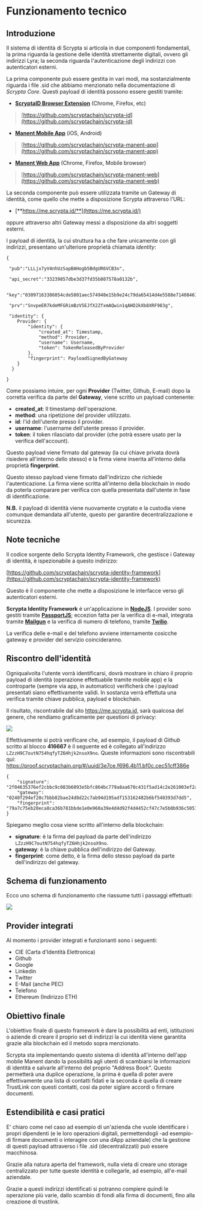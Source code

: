 # Funzionamento tecnico

## Introduzione

Il sistema di identità di Scrypta si articola in due componenti fondamentali, la prima riguarda la gestione delle identità strettamente digitali, ovvero gli indirizzi Lyra; la seconda riguarda l'autenticazione degli indirizzi con autenticatori esterni.

La prima componente può essere gestita in vari modi, ma sostanzialmente riguarda i file .sid che abbiamo menzionato nella documentazione di _Scrypta Core_. Questi payload di identità possono essere gestiti tramite:

- [**ScryptaID Browser Extension**](https://id.scryptachain.org/) (Chrome, Firefox, etc) 
 > [https://github.com/scryptachain/scrypta-id](https://github.com/scryptachain/scrypta-id)
- [**Manent Mobile App**](https://manent.app/) (iOS, Android) 
 > [https://github.com/scryptachain/scrypta-manent-app](https://github.com/scryptachain/scrypta-manent-app)
- [**Manent Web App**](https://web.manent.app/#/) (Chrome, Firefox, Mobile browser)
> [https://github.com/scryptachain/scrypta-manent-web](https://github.com/scryptachain/scrypta-manent-web)

La seconda componente può essere utilizzata tramite un Gateway di identità, come quello che mette a disposizione Scrypta  attraverso l'URL: 

- [**https://me.scrypta.id/**](https://me.scrypta.id/) 
 
oppure attraverso altri Gateway messi a disposizione da altri soggetti esterni.

I payload di identità, la cui struttura ha a che fare unicamente con gli indirizzi, presentano un'ulteriore proprietà chiamata *identity*:

```
{

 "pub":"LLLjx7yV4nhUzSapBAHogb5BdgUR6VCB3o",

 "api_secret":"33239857dbe3d37fd35b807578a0132b",

 "key":"03097163386854cde5801aec574948e15b9e24c79da65414d4e5588e7140846165",

 "prv":"SnvpeER7kdeMFGRimBzV5EJfX2ZfxmAQwin1qAHD2kXb8XRF983g",

 "identity": {
	Provider: {
		"identity": {
			"created_at": Timestamp,
			"method": Provider,
			"username": Username,
			"token": TokenReleasedByProvider
		},
		"fingerprint": PayloadSignedByGateway
	}
  }

}
```

Come possiamo intuire, per ogni **Provider** (Twitter, Github, E-mail) dopo la corretta verifica da parte del **Gateway**, viene scritto un payload contenente:
- **created_at**: Il timestamp dell'operazione.
- **method**: una ripetizione del provider utilizzato.
- **id**: l'id dell'utente presso il provider.
- **username**: l'username dell'utente presso il provider.
- **token**: il token rilasciato dal provider (che potrà essere usato per la verifica dell'account).

Questo payload viene firmato dal gateway (la cui chiave privata dovrà risiedere all'interno dello stesso) e la firma viene inserita all'interno della proprietà **fingerprint**.

Questo stesso payload viene firmato dall'indirizzo che richiede l'autenticazione. La firma viene scritta all'interno della blockchain in modo da poterla comparare per verifica con quella presentata dall'utente in fase di identificazione.

**N.B.** il payload di identità viene nuovamente cryptato e la custodia viene comunque demandata all'utente, questo per garantire decentralizzazione e sicurezza. 
<!--stackedit_data:
eyJoaXN0b3J5IjpbOTc0OTEwMTEyLC0xNTM4OTc0ODI2LC0xNT
gwMjY0OTE0LDE1NzEzOTAzOTAsOTU0Njc2ODUzXX0=
-->

## Note tecniche

Il codice sorgente dello Scrypta Identity Framework, che gestisce i Gateway di identità, è ispezionabile a questo indirizzo: 

[https://github.com/scryptachain/scrypta-identity-framework](https://github.com/scryptachain/scrypta-identity-framework)

Questo è il componente che mette a disposizione le interfacce verso gli autenticatori esterni.


**Scrypta Identity Framework** é un'applicazione in [**NodeJS**](https://nodejs.org). 
I provider sono gestiti tramite [**PassportJS**](http://www.passportjs.org/); eccezion fatta per la verifica di e-mail, integrata tramite [**Mailgun**](https://www.mailgun.com/) e la verifica di numero di telefono, tramite [**Twilio**](https://www.twilio.com/). 

La verifica delle e-mail e del telefono avviene internamente cosicche gateway e provider del servizio coincideranno.

## Riscontro dell'identità

Ogniqualvolta l'utente vorrà identificarsi, dovrà mostrare in chiaro il proprio payload di identità (operazione effettuabile tramite mobile app) e la controparte (sempre via app, in automatico) verificherà che i payload presentati siano effettivamente validi. In sostanza verrà effettuta una verifica tramite chiave pubblica, payload e blockchain.

Il risultato, riscontrabile dal sito https://me.scrypta.id, sarà qualcosa del genere, che rendiamo graficamente per questioni di privacy:


![](/assets/idframework/proof.png)

Effettivamente si potrà verificare che, ad esempio, il payload di _Github_ scritto al blocco **416667** è il seguente ed è collegato all'indirizzo `LZzzH9C7outN754hqfyTZ6Hhjk2nsoX9no`. Queste informazioni sono riscontrabili qui:
https://proof.scryptachain.org/#/uuid/3e7ce.f696.4b11.bf0c.cec51cff386e
```
{ 
	"signature": "2f04635376ef2cbbc9c083b6093e5bfc864bc779a8aa670c431f5ad14c2e261003ef2aaeaab8990f9a3cec8a67296a05b1463b5f9ba98c78d83d1269163232b7",
	"gateway": "0240f294ef20c7bbb82bae24d8d22c7ab94d195adf153162482b6bf540393d7dd5", 
	"fingerprint": "79a7c75eb20eca8ca36b781bbde1e0e960a39e4d4d92f4d4452cf47c7e5b0b936c5051690f84ee177d497003ea50dd32192cf18422130a1eb8bb6172cd48275f" 
}
```

Spiegamo meglio cosa viene scritto all'interno della blockchain: 
- **signature**: è la firma del payload da parte dell'indirizzo `LZzzH9C7outN754hqfyTZ6Hhjk2nsoX9no`.
- **gateway**: è la chiave pubblica dell'indirizzo del Gateway.
- **fingerprint**: come detto, è la firma dello stesso payload da parte dell'indirizzo del gateway.

## Schema di funzionamento

Ecco uno schema di funzionamento che riassume tutti i passaggi effettuati:

![](/assets/idframework/funzionamento.png)

## Provider integrati

Al momento i provider integrati e funzionanti sono i seguenti:
- CIE (Carta d'Identità Elettronica)
- Github
- Google
- Linkedin
- Twitter
- E-Mail (anche PEC)
- Telefono
- Ethereum (Indirizzo ETH)

## Obiettivo finale

L'obiettivo finale di questo framework è dare la possibilità ad enti, istituzioni o aziende di creare il proprio set di indirizzi la cui identità viene garantita grazie alla blockchain ed il metodo sopra menzionato. 

Scrypta sta implementando questo sistema di identità all'interno dell'app mobile Manent dando la possibilità agli utenti di scambiarsi le informazioni di identità e salvarle all'interno del proprio "Address Book". Questo permetterà una duplice operazione, la prima è quella di poter avere effettivamente una lista di contatti fidati e la seconda è quella di creare TrustLink con questi contatti, così da poter siglare accordi o firmare documenti.

## Estendibilità e casi pratici

E' chiaro come nel caso ad esempio di un'azienda che vuole identificare i propri dipendenti (e le loro operazioni digitali, permettendogli -ad esempio- di firmare documenti o interagire con una dApp aziendale) che la gestione di questi payload attraverso i file .sid (decentralizzati) può essere macchinosa. 

Grazie alla natura aperta del framework, nulla vieta di creare uno storage centralizzato per tutte queste identità e collegarle, ad esempio, all'e-mail aziendale.

Grazie a questi indirizzi identificati si potranno compiere quindi le operazione più varie, dallo scambio di fondi alla firma di documenti, fino alla creazione di trustlink.
<!--stackedit_data:
eyJoaXN0b3J5IjpbMTAxOTIzNzY2MywxNjc4NjM1NTA5LDE3MT
gxMDkxODMsMTMyMTM3MTI5OSwtMjExNDEwNjAzNF19
-->